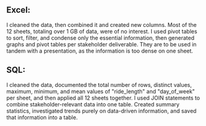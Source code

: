 ## Excel: 
I cleaned the data, then combined it and created new columns. Most of the 12 sheets, totaling over 1 GB of data, were of no interest. I used pivot tables to sort, filter, and condense only the essential information, then generated graphs and pivot tables per stakeholder deliverable. They are to be used in tandem with a presentation, as the information is too dense on one sheet.

## SQL: 
I cleaned the data, documented the total number of rows, distinct values, maximum, minimum, and mean values of "ride_length" and "day_of_week" per sheet, and then applied all 12 sheets together. I used JOIN statements to combine stakeholder-relevant data into one table. Created summary statistics, investigated trends purely on data-driven information, and saved that information into a table.
